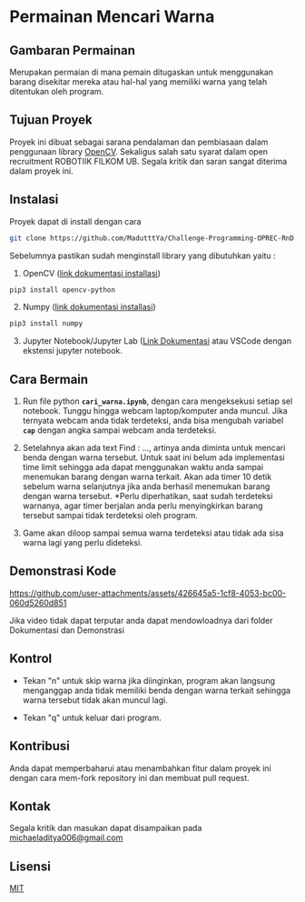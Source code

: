 # Permainan Mencari Warna

## Gambaran Permainan

Merupakan permaian di mana pemain ditugaskan untuk menggunakan barang disekitar mereka atau hal-hal yang memiliki warna yang telah ditentukan oleh program.

## Tujuan Proyek

Proyek ini dibuat sebagai sarana pendalaman dan pembiasaan dalam penggunaan library [OpenCV](https://opencv.org/). Sekaligus salah satu syarat dalam open recruitment ROBOTIIK FILKOM UB. Segala kritik dan saran sangat diterima dalam proyek ini.

## Instalasi

Proyek dapat di install dengan cara

```bash
git clone https://github.com/MadutttYa/Challenge-Programming-OPREC-RnD.git
```

Sebelumnya pastikan sudah menginstall library yang dibutuhkan yaitu :

1. OpenCV ([link dokumentasi installasi](https://opencv.org/get-started/?utm_source=opcv&utm_medium=home))

```bash
pip3 install opencv-python
```

2. Numpy ([link dokumentasi installasi](https://numpy.org/install/))

```bash
pip3 install numpy
```

3. Jupyter Notebook/Jupyter Lab ([Link Dokumentasi](https://jupyter.org/install) atau VSCode dengan ekstensi jupyter notebook.

## Cara Bermain

1. Run file python **`cari_warna.ipynb`**, dengan cara mengeksekusi setiap sel notebook. Tunggu hingga webcam laptop/komputer anda muncul. Jika ternyata webcam anda tidak terdeteksi, anda bisa mengubah variabel **`cap`** dengan angka sampai webcam anda terdeteksi.

2. Setelahnya akan ada text Find : ..., artinya anda diminta untuk mencari benda dengan warna tersebut. Untuk saat ini belum ada implementasi time limit sehingga ada dapat menggunakan waktu anda sampai menemukan barang dengan warna terkait. Akan ada timer 10 detik sebelum warna selanjutnya jika anda berhasil menemukan barang dengan warna tersebut.
   \*Perlu diperhatikan, saat sudah terdeteksi warnanya, agar timer berjalan anda perlu menyingkirkan barang tersebut sampai tidak terdeteksi oleh program.

3. Game akan diloop sampai semua warna terdeteksi atau tidak ada sisa warna lagi yang perlu dideteksi.

## Demonstrasi Kode



https://github.com/user-attachments/assets/426645a5-1cf8-4053-bc00-060d5260d851

Jika video tidak dapat terputar anda dapat mendowloadnya dari folder Dokumentasi dan Demonstrasi


## Kontrol

- Tekan "n" untuk skip warna jika diinginkan, program akan langsung menganggap anda tidak memiliki benda dengan warna terkait sehingga warna tersebut tidak akan muncul lagi.

- Tekan "q" untuk keluar dari program.

## Kontribusi

Anda dapat memperbaharui atau menambahkan fitur dalam proyek ini dengan cara mem-fork repository ini dan membuat pull request.

## Kontak

Segala kritik dan masukan dapat disampaikan pada michaeladitya006@gmail.com

## Lisensi

[MIT](LICENSE.txt)
